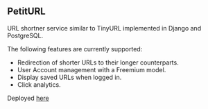 ## PetitURL
URL shortner service similar to TinyURL implemented in Django and PostgreSQL.

The following features are currently supported:
- Redirection of shorter URLs to their longer counterparts.
- User Account management with a Freemium model.
- Display saved URLs when logged in.
- Click analytics.

Deployed [here](https://petiturl.up.railway.app/)
